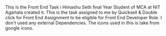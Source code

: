 This is the Front End Task i Himashu Seth final Year Student of MCA at NIT Agartala created it. This is the task assigned to me by Quicksell & Double click for Front End Assignment to be eligible for Front End Developer Role. I don't used any external Dependencies. The icons used in this is take from google icons.